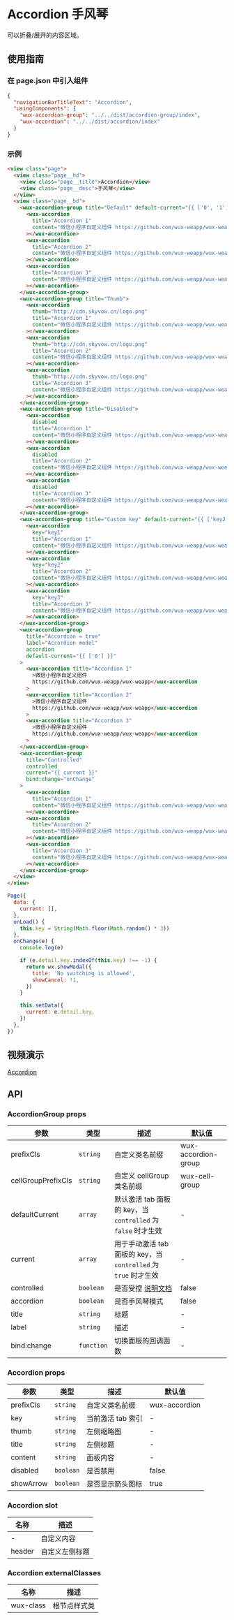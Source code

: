 # Accordion 手风琴

可以折叠/展开的内容区域。

## 使用指南

### 在 page.json 中引入组件

```json
{
  "navigationBarTitleText": "Accordion",
  "usingComponents": {
    "wux-accordion-group": "../../dist/accordion-group/index",
    "wux-accordion": "../../dist/accordion/index"
  }
}
```

### 示例

```html
<view class="page">
  <view class="page__hd">
    <view class="page__title">Accordion</view>
    <view class="page__desc">手风琴</view>
  </view>
  <view class="page__bd">
    <wux-accordion-group title="Default" default-current="{{ ['0', '1'] }}">
      <wux-accordion
        title="Accordion 1"
        content="微信小程序自定义组件 https://github.com/wux-weapp/wux-weapp"
      ></wux-accordion>
      <wux-accordion
        title="Accordion 2"
        content="微信小程序自定义组件 https://github.com/wux-weapp/wux-weapp"
      ></wux-accordion>
      <wux-accordion
        title="Accordion 3"
        content="微信小程序自定义组件 https://github.com/wux-weapp/wux-weapp"
      ></wux-accordion>
    </wux-accordion-group>
    <wux-accordion-group title="Thumb">
      <wux-accordion
        thumb="http://cdn.skyvow.cn/logo.png"
        title="Accordion 1"
        content="微信小程序自定义组件 https://github.com/wux-weapp/wux-weapp"
      ></wux-accordion>
      <wux-accordion
        thumb="http://cdn.skyvow.cn/logo.png"
        title="Accordion 2"
        content="微信小程序自定义组件 https://github.com/wux-weapp/wux-weapp"
      ></wux-accordion>
      <wux-accordion
        thumb="http://cdn.skyvow.cn/logo.png"
        title="Accordion 3"
        content="微信小程序自定义组件 https://github.com/wux-weapp/wux-weapp"
      ></wux-accordion>
    </wux-accordion-group>
    <wux-accordion-group title="Disabled">
      <wux-accordion
        disabled
        title="Accordion 1"
        content="微信小程序自定义组件 https://github.com/wux-weapp/wux-weapp"
      ></wux-accordion>
      <wux-accordion
        disabled
        title="Accordion 2"
        content="微信小程序自定义组件 https://github.com/wux-weapp/wux-weapp"
      ></wux-accordion>
      <wux-accordion
        disabled
        title="Accordion 3"
        content="微信小程序自定义组件 https://github.com/wux-weapp/wux-weapp"
      ></wux-accordion>
    </wux-accordion-group>
    <wux-accordion-group title="Custom key" default-current="{{ ['key2'] }}">
      <wux-accordion
        key="key1"
        title="Accordion 1"
        content="微信小程序自定义组件 https://github.com/wux-weapp/wux-weapp"
      ></wux-accordion>
      <wux-accordion
        key="key2"
        title="Accordion 2"
        content="微信小程序自定义组件 https://github.com/wux-weapp/wux-weapp"
      ></wux-accordion>
      <wux-accordion
        key="key3"
        title="Accordion 3"
        content="微信小程序自定义组件 https://github.com/wux-weapp/wux-weapp"
      ></wux-accordion>
    </wux-accordion-group>
    <wux-accordion-group
      title="Accordion = true"
      label="Accordion model"
      accordion
      default-current="{{ ['0'] }}"
    >
      <wux-accordion title="Accordion 1"
        >微信小程序自定义组件
        https://github.com/wux-weapp/wux-weapp</wux-accordion
      >
      <wux-accordion title="Accordion 2"
        >微信小程序自定义组件
        https://github.com/wux-weapp/wux-weapp</wux-accordion
      >
      <wux-accordion title="Accordion 3"
        >微信小程序自定义组件
        https://github.com/wux-weapp/wux-weapp</wux-accordion
      >
    </wux-accordion-group>
    <wux-accordion-group
      title="Controlled"
      controlled
      current="{{ current }}"
      bind:change="onChange"
    >
      <wux-accordion
        title="Accordion 1"
        content="微信小程序自定义组件 https://github.com/wux-weapp/wux-weapp"
      ></wux-accordion>
      <wux-accordion
        title="Accordion 2"
        content="微信小程序自定义组件 https://github.com/wux-weapp/wux-weapp"
      ></wux-accordion>
      <wux-accordion
        title="Accordion 3"
        content="微信小程序自定义组件 https://github.com/wux-weapp/wux-weapp"
      ></wux-accordion>
    </wux-accordion-group>
  </view>
</view>
```

```js
Page({
  data: {
    current: [],
  },
  onLoad() {
    this.key = String(Math.floor(Math.random() * 3))
  },
  onChange(e) {
    console.log(e)

    if (e.detail.key.indexOf(this.key) !== -1) {
      return wx.showModal({
        title: 'No switching is allowed',
        showCancel: !1,
      })
    }

    this.setData({
      current: e.detail.key,
    })
  },
})
```

## 视频演示

[Accordion](./_media/accordion.mp4 ':include :type=iframe width=375px height=667px')

## API

### AccordionGroup props

| 参数               | 类型       | 描述                                                            | 默认值              |
| ------------------ | ---------- | --------------------------------------------------------------- | ------------------- |
| prefixCls          | `string`   | 自定义类名前缀                                                  | wux-accordion-group |
| cellGroupPrefixCls | `string`   | 自定义 cellGroup 类名前缀                                       | wux-cell-group      |
| defaultCurrent     | `array`    | 默认激活 tab 面板的 key，当 `controlled` 为 `false` 时才生效    | -                   |
| current            | `array`    | 用于手动激活 tab 面板的 key，当 `controlled` 为 `true` 时才生效 | -                   |
| controlled         | `boolean`  | 是否受控 [说明文档](controlled.md)                              | false               |
| accordion          | `boolean`  | 是否手风琴模式                                                  | false               |
| title              | `string`   | 标题                                                            | -                   |
| label              | `string`   | 描述                                                            | -                   |
| bind:change        | `function` | 切换面板的回调函数                                              | -                   |

### Accordion props

| 参数      | 类型      | 描述              | 默认值        |
| --------- | --------- | ----------------- | ------------- |
| prefixCls | `string`  | 自定义类名前缀    | wux-accordion |
| key       | `string`  | 当前激活 tab 索引 | -             |
| thumb     | `string`  | 左侧缩略图        | -             |
| title     | `string`  | 左侧标题          | -             |
| content   | `string`  | 面板内容          | -             |
| disabled  | `boolean` | 是否禁用          | false         |
| showArrow | `boolean` | 是否显示箭头图标  | true          |

### Accordion slot

| 名称   | 描述           |
| ------ | -------------- |
| -      | 自定义内容     |
| header | 自定义左侧标题 |

### Accordion externalClasses

| 名称      | 描述         |
| --------- | ------------ |
| wux-class | 根节点样式类 |
